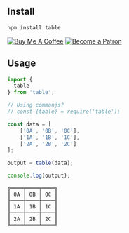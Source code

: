 ## Install

```bash
npm install table

```

[![Buy Me A Coffee](https://www.buymeacoffee.com/assets/img/custom_images/orange_img.png)](https://www.buymeacoffee.com/gajus)
[![Become a Patron](https://c5.patreon.com/external/logo/become_a_patron_button.png)](https://www.patreon.com/gajus)

## Usage

```js
import {
  table
} from 'table';

// Using commonjs?
// const {table} = require('table');

const data = [
    ['0A', '0B', '0C'],
    ['1A', '1B', '1C'],
    ['2A', '2B', '2C']
];

output = table(data);

console.log(output);
```

```
╔════╤════╤════╗
║ 0A │ 0B │ 0C ║
╟────┼────┼────╢
║ 1A │ 1B │ 1C ║
╟────┼────┼────╢
║ 2A │ 2B │ 2C ║
╚════╧════╧════╝

```
